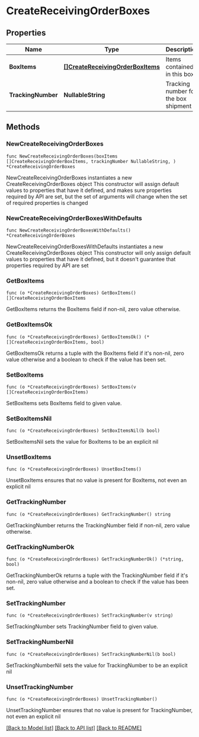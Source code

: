 # CreateReceivingOrderBoxes

## Properties

Name | Type | Description | Notes
------------ | ------------- | ------------- | -------------
**BoxItems** | [**[]CreateReceivingOrderBoxItems**](CreateReceivingOrderBoxItems.md) | Items contained in this box | 
**TrackingNumber** | **NullableString** | Tracking number for the box shipment | 

## Methods

### NewCreateReceivingOrderBoxes

`func NewCreateReceivingOrderBoxes(boxItems []CreateReceivingOrderBoxItems, trackingNumber NullableString, ) *CreateReceivingOrderBoxes`

NewCreateReceivingOrderBoxes instantiates a new CreateReceivingOrderBoxes object
This constructor will assign default values to properties that have it defined,
and makes sure properties required by API are set, but the set of arguments
will change when the set of required properties is changed

### NewCreateReceivingOrderBoxesWithDefaults

`func NewCreateReceivingOrderBoxesWithDefaults() *CreateReceivingOrderBoxes`

NewCreateReceivingOrderBoxesWithDefaults instantiates a new CreateReceivingOrderBoxes object
This constructor will only assign default values to properties that have it defined,
but it doesn't guarantee that properties required by API are set

### GetBoxItems

`func (o *CreateReceivingOrderBoxes) GetBoxItems() []CreateReceivingOrderBoxItems`

GetBoxItems returns the BoxItems field if non-nil, zero value otherwise.

### GetBoxItemsOk

`func (o *CreateReceivingOrderBoxes) GetBoxItemsOk() (*[]CreateReceivingOrderBoxItems, bool)`

GetBoxItemsOk returns a tuple with the BoxItems field if it's non-nil, zero value otherwise
and a boolean to check if the value has been set.

### SetBoxItems

`func (o *CreateReceivingOrderBoxes) SetBoxItems(v []CreateReceivingOrderBoxItems)`

SetBoxItems sets BoxItems field to given value.


### SetBoxItemsNil

`func (o *CreateReceivingOrderBoxes) SetBoxItemsNil(b bool)`

 SetBoxItemsNil sets the value for BoxItems to be an explicit nil

### UnsetBoxItems
`func (o *CreateReceivingOrderBoxes) UnsetBoxItems()`

UnsetBoxItems ensures that no value is present for BoxItems, not even an explicit nil
### GetTrackingNumber

`func (o *CreateReceivingOrderBoxes) GetTrackingNumber() string`

GetTrackingNumber returns the TrackingNumber field if non-nil, zero value otherwise.

### GetTrackingNumberOk

`func (o *CreateReceivingOrderBoxes) GetTrackingNumberOk() (*string, bool)`

GetTrackingNumberOk returns a tuple with the TrackingNumber field if it's non-nil, zero value otherwise
and a boolean to check if the value has been set.

### SetTrackingNumber

`func (o *CreateReceivingOrderBoxes) SetTrackingNumber(v string)`

SetTrackingNumber sets TrackingNumber field to given value.


### SetTrackingNumberNil

`func (o *CreateReceivingOrderBoxes) SetTrackingNumberNil(b bool)`

 SetTrackingNumberNil sets the value for TrackingNumber to be an explicit nil

### UnsetTrackingNumber
`func (o *CreateReceivingOrderBoxes) UnsetTrackingNumber()`

UnsetTrackingNumber ensures that no value is present for TrackingNumber, not even an explicit nil

[[Back to Model list]](../README.md#documentation-for-models) [[Back to API list]](../README.md#documentation-for-api-endpoints) [[Back to README]](../README.md)


